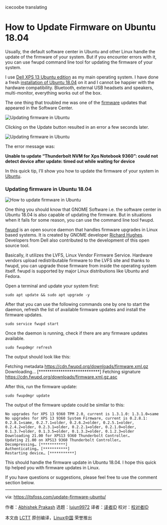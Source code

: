 icecoobe translating

How to Update Firmware on Ubuntu 18.04
======
Usually, the default software center in Ubuntu and other Linux handle the update of the firmware of your system. But if you encounter errors with it, you can use fwupd command line tool for updating the firmware of your system.

I use [Dell XPS 13 Ubuntu edition][1] as my main operating system. I have done a fresh [installation of Ubuntu 18.04][2] on it and I cannot be happier with the hardware compatibility. Bluetooth, external USB headsets and speakers, multi-monitor, everything works out of the box.

The one thing that troubled me was one of the [firmware][3] updates that appeared in the Software Center.

![Updating firmware in Ubuntu][4]

Clicking on the Update button resulted in an error a few seconds later.

![Updating firmware in Ubuntu][5]

The error message was:

**Unable to update “Thunderbolt NVM for Xps Notebook 9360”: could not detect device after update: timed out while waiting for device**

In this quick tip, I’ll show you how to update the firmware of your system in [Ubuntu][6].

### Updating firmware in Ubuntu 18.04

![How to update firmware in Ubuntu][7]

One thing you should know that GNOME Software i.e. the software center in Ubuntu 18.04 is also capable of updating the firmware. But in situations when it fails for some reason, you can use the command line tool fwupd.

[fwupd][8] is an open source daemon that handles firmware upgrades in Linux based systems. It is created by GNOME developer [Richard Hughes][9]. Developers from Dell also contributed to the development of this open source tool.

Basically, it utilizes the LVFS, Linux Vendor Firmware Service. Hardware vendors upload redistributable firmware to the LVFS site and thanks to fwupd, you can upgrade those firmware from inside the operating system itself. fwupd is supported by major Linux distributions like Ubuntu and Fedora.

Open a terminal and update your system first:
```
sudo apt update && sudo apt upgrade -y

```

After that you can use the following commands one by one to start the daemon, refresh the list of available firmware updates and install the firmware updates.
```
sudo service fwupd start

```

Once the daemon is running, check if there are any firmware updates available.
```
sudo fwupdmgr refresh

```

The output should look like this:

Fetching metadata <https://cdn.fwupd.org/downloads/firmware.xml.gz>
Downloading… [****************************]
Fetching signature <https://cdn.fwupd.org/downloads/firmware.xml.gz.asc>

After this, run the firmware update:
```
sudo fwupdmgr update

```

The output of the firmware update could be similar to this:

```
No upgrades for XPS 13 9360 TPM 2.0, current is 1.3.1.0: 1.3.1.0=same
No upgrades for XPS 13 9360 System Firmware, current is 0.2.8.1: 0.2.8.1=same, 0.2.7.1=older, 0.2.6.2=older, 0.2.5.1=older, 0.2.4.2=older, 0.2.3.1=older, 0.2.2.1=older, 0.2.1.0=older, 0.1.3.7=older, 0.1.3.5=older, 0.1.3.2=older, 0.1.2.3=older
Downloading 21.00 for XPS13 9360 Thunderbolt Controller…
Updating 21.00 on XPS13 9360 Thunderbolt Controller…
Decompressing… [***********]
Authenticating… [***********]
Restarting device… [***********]
```

This should handle the firmware update in Ubuntu 18.04. I hope this quick tip helped you with firmware updates in Linux.

If you have questions or suggestions, please feel free to use the comment section below.

--------------------------------------------------------------------------------

via: https://itsfoss.com/update-firmware-ubuntu/

作者：[Abhishek Prakash][a]
选题：[lujun9972](https://github.com/lujun9972)
译者：[译者ID](https://github.com/译者ID)
校对：[校对者ID](https://github.com/校对者ID)

本文由 [LCTT](https://github.com/LCTT/TranslateProject) 原创编译，[Linux中国](https://linux.cn/) 荣誉推出

[a]: https://itsfoss.com/author/abhishek/
[1]: https://itsfoss.com/dell-xps-13-ubuntu-review/
[2]: https://itsfoss.com/install-ubuntu-dual-boot-mode-windows/
[3]: https://en.wikipedia.org/wiki/Firmware
[4]: https://4bds6hergc-flywheel.netdna-ssl.com/wp-content/uploads/2018/08/ubuntu-firmware-update-error-1.png
[5]: https://4bds6hergc-flywheel.netdna-ssl.com/wp-content/uploads/2018/08/ubuntu-firmware-update-error-2.jpg
[6]: https://www.ubuntu.com/
[7]: https://4bds6hergc-flywheel.netdna-ssl.com/wp-content/uploads/2018/08/update-firmware-ubuntu.png
[8]: https://fwupd.org/
[9]: https://github.com/hughsie/fwupd

